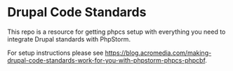 # Drupal Code Standards

This repo is a resource for getting phpcs setup with everything you need to integrate Drupal standards with PhpStorm.

For setup instructions please see https://blog.acromedia.com/making-drupal-code-standards-work-for-you-with-phpstorm-phpcs-phpcbf.
